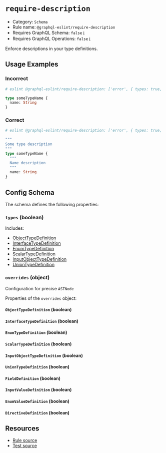 # `require-description`

- Category: `Schema`
- Rule name: `@graphql-eslint/require-description`
- Requires GraphQL Schema: `false` [ℹ️](../../README.md#extended-linting-rules-with-graphql-schema)
- Requires GraphQL Operations: `false` [ℹ️](../../README.md#extended-linting-rules-with-siblings-operations)

Enforce descriptions in your type definitions.

## Usage Examples

### Incorrect

```graphql
# eslint @graphql-eslint/require-description: ['error', { types: true, overrides: { FieldDefinition: true } }]

type someTypeName {
  name: String
}
```

### Correct

```graphql
# eslint @graphql-eslint/require-description: ['error', { types: true, overrides: { FieldDefinition: true } }]

"""
Some type description
"""
type someTypeName {
  """
  Name description
  """
  name: String
}
```

## Config Schema

The schema defines the following properties:

### `types` (boolean)

Includes:

- [ObjectTypeDefinition](https://spec.graphql.org/October2021/#ObjectTypeDefinition)
- [InterfaceTypeDefinition](https://spec.graphql.org/October2021/#InterfaceTypeDefinition)
- [EnumTypeDefinition](https://spec.graphql.org/October2021/#EnumTypeDefinition)
- [ScalarTypeDefinition](https://spec.graphql.org/October2021/#ScalarTypeDefinition)
- [InputObjectTypeDefinition](https://spec.graphql.org/October2021/#InputObjectTypeDefinition)
- [UnionTypeDefinition](https://spec.graphql.org/October2021/#UnionTypeDefinition)

### `overrides` (object)

Configuration for precise `ASTNode`

Properties of the `overrides` object:

#### `ObjectTypeDefinition` (boolean)

#### `InterfaceTypeDefinition` (boolean)

#### `EnumTypeDefinition` (boolean)

#### `ScalarTypeDefinition` (boolean)

#### `InputObjectTypeDefinition` (boolean)

#### `UnionTypeDefinition` (boolean)

#### `FieldDefinition` (boolean)

#### `InputValueDefinition` (boolean)

#### `EnumValueDefinition` (boolean)

#### `DirectiveDefinition` (boolean)

## Resources

- [Rule source](../../packages/plugin/src/rules/require-description.ts)
- [Test source](../../packages/plugin/tests/require-description.spec.ts)
